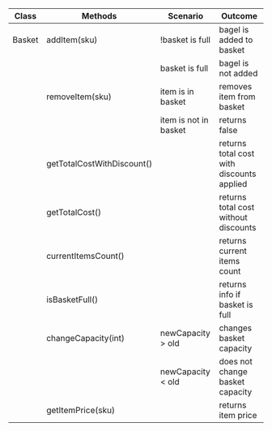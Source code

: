 | Class  | Methods                    | Scenario              | Outcome                                   |
| ------ | -------------------------- | --------------------- | ----------------------------------------- |
| Basket | addItem(sku)               | !basket is full       | bagel is added to basket                  |
|        |                            | basket is full        | bagel is not added                        |
|        | removeItem(sku)            | item is in basket     | removes item from basket                  |
|        |                            | item is not in basket | returns false                             |
|        | getTotalCostWithDiscount() |                       | returns total cost with discounts applied |
|        | getTotalCost()             |                       | returns total cost without discounts      |
|        | currentItemsCount()        |                       | returns current items count               |
|        | isBasketFull()             |                       | returns info if basket is full            |
|        | changeCapacity(int)        | newCapacity > old     | changes basket capacity                   |
|        |                            | newCapacity < old     | does not change basket capacity           |
|        | getItemPrice(sku)          |                       | returns item price                        |
